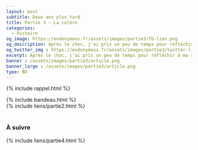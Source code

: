 ```yaml
---
layout: post
subtitle: Deux ans plus tard
title: Partie 3 – La colère
categories:
  - histoire
og_image: https://endonymous.fr/assets/images/partie3/fb-lien.png
og_description: Après le choc, j'ai pris un peu de temps pour réfléchir à ma situation et je me suis rapidement rendu compte à quel poin j'étais en colère contre mes médecins. Comment avaient-ils pu laisser passer cette maladie alors que plus de 10% des femmes sont touchées ? Voici la partie 3 de Deux ans plus tard, la colère.
og_twitter_img : https://endonymous.fr/assets/images/partie3/twitter-lien.png
excerpt: Après le choc, j'ai pris un peu de temps pour réfléchir à ma situation et je me suis rapidement rendu compte à quel poin j'étais en colère contre mes médecins. Comment avaient-ils pu laisser passer cette maladie alors que plus de 10% des femmes sont touchées ? Voici la partie 3 de Deux ans plus tard, la colère.
banner : /assets/images/partie3/article.png
banner_large : /assets/images/partie3/article.png
type: BD
---
```

{% include rappel.html %}
<div>
    {% include bandeau.html %}
    <div class="flex-link">
        {% include liens/partie2.html %}
    </div>
</div>
<div class="graph">
    <img src="/assets/images/partie3/03- (1).png" alt="">
    <img src="/assets/images/partie3/03- (2).png" alt="">
    <img src="/assets/images/partie3/03- (3).png" alt="">
    <img src="/assets/images/partie3/03- (4).png" alt="">
    <img src="/assets/images/partie3/03- (5).png" alt="">
    <img src="/assets/images/partie3/03- (6).png" alt="">
    <img src="/assets/images/partie3/03- (7).png" alt="">
    <img src="/assets/images/partie3/03- (8).png" alt="">
    <img src="/assets/images/partie3/03- (9).png" alt="">
    <img src="/assets/images/partie3/03- (10).png" alt="">
    <img src="/assets/images/partie3/03- (11).png" alt="">
    <img src="/assets/images/partie3/03- (12).png" alt="">
    <img src="/assets/images/partie3/03- (13).png" alt="">
    <img src="/assets/images/partie3/03- (14).png" alt="">
    <img src="/assets/images/partie3/03- (15).png" alt="">
    <img src="/assets/images/partie3/03- (16).png" alt="">
    <img src="/assets/images/partie3/03- (17).png" alt="">
    <img src="/assets/images/partie3/03- (18).png" alt="">
    <img src="/assets/images/partie3/03- (19).png" alt="">
    <img src="/assets/images/partie3/03- (20).png" alt="">
    <img src="/assets/images/partie3/03- (21).png" alt="">
    <img src="/assets/images/partie3/03- (22).png" alt="">
    <img src="/assets/images/partie3/03- (23).png" alt="">
</div>

<h3>À suivre</h3>
<div class="flex-link">{% include liens/partie4.html %}</div>
